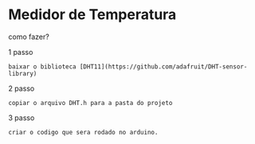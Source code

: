 # Medidor de Temperatura

como fazer?

1 passo

	baixar o biblioteca [DHT11](https://github.com/adafruit/DHT-sensor-library)

2 passo 

	copiar o arquivo DHT.h para a pasta do projeto

3 passo 

	criar o codigo que sera rodado no arduino.

